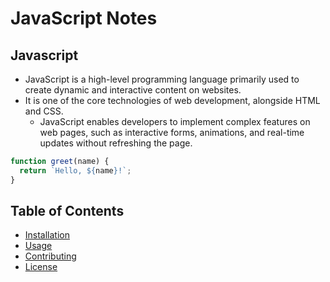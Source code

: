 # JavaScript Notes

## Javascript
- JavaScript is a high-level programming language primarily used to create dynamic and interactive content on websites.
- It is one of the core technologies of web development, alongside HTML and CSS.
  - JavaScript enables developers to implement complex features on web pages, such as interactive forms, animations, and real-time updates without refreshing the page.

```javascript
function greet(name) {
  return `Hello, ${name}!`;
}
```

## Table of Contents
- [Installation](#installation)
- [Usage](#usage)
- [Contributing](#contributing)
- [License](#license)

